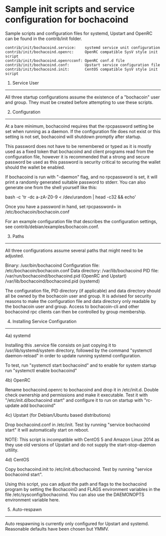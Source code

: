 Sample init scripts and service configuration for bochacoind
==========================================================

Sample scripts and configuration files for systemd, Upstart and OpenRC
can be found in the contrib/init folder.

    contrib/init/bochacoind.service:    systemd service unit configuration
    contrib/init/bochacoind.openrc:     OpenRC compatible SysV style init script
    contrib/init/bochacoind.openrcconf: OpenRC conf.d file
    contrib/init/bochacoind.conf:       Upstart service configuration file
    contrib/init/bochacoind.init:       CentOS compatible SysV style init script

1. Service User
---------------------------------

All three startup configurations assume the existence of a "bochacoin" user
and group.  They must be created before attempting to use these scripts.

2. Configuration
---------------------------------

At a bare minimum, bochacoind requires that the rpcpassword setting be set
when running as a daemon.  If the configuration file does not exist or this
setting is not set, bochacoind will shutdown promptly after startup.

This password does not have to be remembered or typed as it is mostly used
as a fixed token that bochacoind and client programs read from the configuration
file, however it is recommended that a strong and secure password be used
as this password is security critical to securing the wallet should the
wallet be enabled.

If bochacoind is run with "-daemon" flag, and no rpcpassword is set, it will
print a randomly generated suitable password to stderr.  You can also
generate one from the shell yourself like this:

bash -c 'tr -dc a-zA-Z0-9 < /dev/urandom | head -c32 && echo'

Once you have a password in hand, set rpcpassword= in /etc/bochacoin/bochacoin.conf

For an example configuration file that describes the configuration settings,
see contrib/debian/examples/bochacoin.conf.

3. Paths
---------------------------------

All three configurations assume several paths that might need to be adjusted.

Binary:              /usr/bin/bochacoind
Configuration file:  /etc/bochacoin/bochacoin.conf
Data directory:      /var/lib/bochacoind
PID file:            /var/run/bochacoind/bochacoind.pid (OpenRC and Upstart)
                     /var/lib/bochacoind/bochacoind.pid (systemd)

The configuration file, PID directory (if applicable) and data directory
should all be owned by the bochacoin user and group.  It is advised for security
reasons to make the configuration file and data directory only readable by the
bochacoin user and group.  Access to bochacoin-cli and other bochacoind rpc clients
can then be controlled by group membership.

4. Installing Service Configuration
-----------------------------------

4a) systemd

Installing this .service file consists on just copying it to
/usr/lib/systemd/system directory, followed by the command
"systemctl daemon-reload" in order to update running systemd configuration.

To test, run "systemctl start bochacoind" and to enable for system startup run
"systemctl enable bochacoind"

4b) OpenRC

Rename bochacoind.openrc to bochacoind and drop it in /etc/init.d.  Double
check ownership and permissions and make it executable.  Test it with
"/etc/init.d/bochacoind start" and configure it to run on startup with
"rc-update add bochacoind"

4c) Upstart (for Debian/Ubuntu based distributions)

Drop bochacoind.conf in /etc/init.  Test by running "service bochacoind start"
it will automatically start on reboot.

NOTE: This script is incompatible with CentOS 5 and Amazon Linux 2014 as they
use old versions of Upstart and do not supply the start-stop-daemon uitility.

4d) CentOS

Copy bochacoind.init to /etc/init.d/bochacoind. Test by running "service bochacoind start".

Using this script, you can adjust the path and flags to the bochacoind program by
setting the BochacoinD and FLAGS environment variables in the file
/etc/sysconfig/bochacoind. You can also use the DAEMONOPTS environment variable here.

5. Auto-respawn
-----------------------------------

Auto respawning is currently only configured for Upstart and systemd.
Reasonable defaults have been chosen but YMMV.
